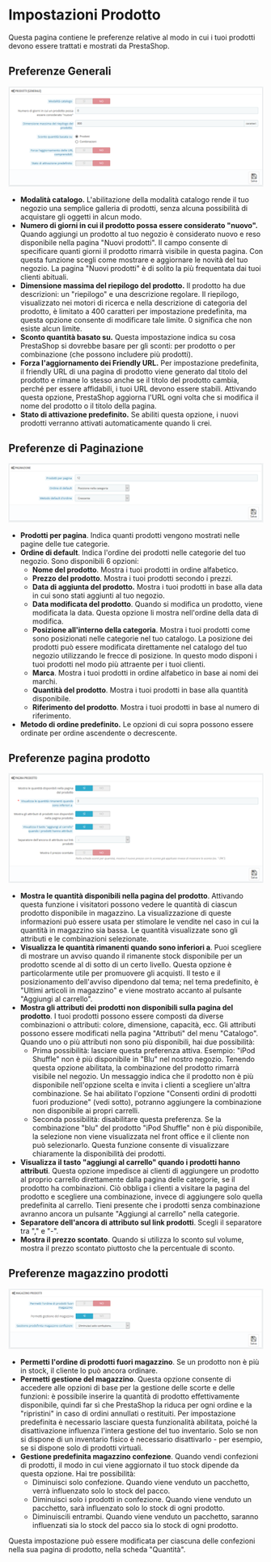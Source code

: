 # Impostazioni Prodotto

Questa pagina contiene le preferenze relative al modo in cui i tuoi prodotti devono essere trattati e mostrati da PrestaShop.

## Preferenze Generali <a id="ImpostazioniProdotto-PreferenzeGenerali"></a>

![](../../../.gitbook/assets/54267402.png)

* **Modalità catalogo.** L'abilitazione della modalità catalogo rende il tuo negozio una semplice galleria di prodotti, senza alcuna possibilità di acquistare gli oggetti in alcun modo.
* **Numero di giorni in cui il prodotto possa essere considerato "nuovo".** Quando aggiungi un prodotto al tuo negozio è considerato nuovo e reso disponibile nella pagina "Nuovi prodotti". Il campo consente di specificare quanti giorni il prodotto rimarrà visibile in questa pagina. Con questa funzione scegli come mostrare e aggiornare le novità del tuo negozio. La pagina "Nuovi prodotti" è di solito la più frequentata dai tuoi clienti abituali.
* **Dimensione massima del riepilogo del prodotto.** Il prodotto ha due descrizioni: un "riepilogo" e una descrizione regolare. Il riepilogo, visualizzato nei motori di ricerca e nella descrizione di categoria del prodotto, è limitato a 400 caratteri per impostazione predefinita, ma questa opzione consente di modificare tale limite. 0 significa che non esiste alcun limite.
* **Sconto quantità basato su.** Questa impostazione indica su cosa PrestaShop si dovrebbe basare per gli sconti: per prodotto o per combinazione \(che possono includere più prodotti\).
* **Forza l'aggiornamento dei Friendly URL.** Per impostazione predefinita, il friendly URL di una pagina di prodotto viene generato dal titolo del prodotto e rimane lo stesso anche se il titolo del prodotto cambia, perché per essere affidabili, i tuoi URL devono essere stabili. Attivando questa opzione, PrestaShop aggiorna l'URL ogni volta che si modifica il nome del prodotto o il titolo della pagina.
* **Stato di attivazione predefinito.** Se abiliti questa opzione, i nuovi prodotti verranno attivati automaticamente quando li crei.

## Preferenze di Paginazione <a id="ImpostazioniProdotto-PreferenzediPaginazione"></a>

![](../../../.gitbook/assets/54267403.png)

* **Prodotti per pagina**. Indica quanti prodotti vengono mostrati nelle pagine delle tue categorie.
* **Ordine di default**. Indica l'ordine dei prodotti nelle categorie del tuo negozio. Sono disponibili 6 opzioni:
  * **Nome del prodotto**. Mostra i tuoi prodotti in ordine alfabetico.
  * **Prezzo del prodotto**. Mostra i tuoi prodotti secondo i prezzi.
  * **Data di aggiunta del prodotto.** Mostra i tuoi prodotti in base alla data in cui sono stati aggiunti al tuo negozio.
  * **Data modificata del prodotto**. Quando si modifica un prodotto, viene modificata la data. Questa opzione li mostra nell'ordine della data di modifica.
  * **Posizione all'interno della categoria**. Mostra i tuoi prodotti come sono posizionati nelle categorie nel tuo catalogo. La posizione dei prodotti può essere modificata direttamente nel catalogo del tuo negozio utilizzando le frecce di posizione. In questo modo disponi i tuoi prodotti nel modo più attraente per i tuoi clienti.
  * **Marca**. Mostra i tuoi prodotti in ordine alfabetico in base ai nomi dei marchi.
  * **Quantità del prodotto**. Mostra i tuoi prodotti in base alla quantità disponibile.
  * **Riferimento del prodotto**. Mostra i tuoi prodotti in base al numero di riferimento.
* **Metodo di ordine predefinito.** Le opzioni di cui sopra possono essere ordinate per ordine ascendente o decrescente.

## Preferenze pagina prodotto <a id="ImpostazioniProdotto-Preferenzepaginaprodotto"></a>

![](../../../.gitbook/assets/54267404.png)

* **Mostra le quantità disponibili nella pagina del prodotto**. Attivando questa funzione i visitatori possono vedere le quantità di ciascun prodotto disponibile in magazzino. La visualizzazione di queste informazioni può essere usata per stimolare le vendite nel caso in cui la quantità in magazzino sia bassa. Le quantità visualizzate sono gli attributi e le combinazioni selezionate.
* **Visualizza le quantità rimanenti quando sono inferiori a**. Puoi scegliere di mostrare un avviso quando il rimanente stock disponibile per un prodotto scende al di sotto di un certo livello. Questa opzione è particolarmente utile per promuovere gli acquisti. Il testo e il posizionamento dell'avviso dipendono dal tema; nel tema predefinito, è "Ultimi articoli in magazzino" e viene mostrato accanto al pulsante "Aggiungi al carrello".
* **Mostra gli attributi dei prodotti non disponibili sulla pagina del prodotto**. I tuoi prodotti possono essere composti da diverse combinazioni o attributi: colore, dimensione, capacità, ecc. Gli attributi possono essere modificati nella pagina "Attributi" del menu "Catalogo". Quando uno o più attributi non sono più disponibili, hai due possibilità:
  * Prima possibilità: lasciare questa preferenza attiva. Esempio: "iPod Shuffle" non è più disponibile in "Blu" nel nostro negozio. Tenendo questa opzione abilitata, la combinazione del prodotto rimarrà visibile nel negozio. Un messaggio indica che il prodotto non è più disponibile nell'opzione scelta e invita i clienti a scegliere un'altra combinazione. Se hai abilitato l'opzione "Consenti ordini di prodotti fuori produzione" \(vedi sotto\), potranno aggiungere la combinazione non disponibile ai propri carrelli.
  * Seconda possibilità: disabilitare questa preferenza. Se la combinazione "blu" del prodotto "iPod Shuffle" non è più disponibile, la selezione non viene visualizzata nel front office e il cliente non può selezionarlo. Questa funzione consente di visualizzare chiaramente la disponibilità dei prodotti.
* **Visualizza il tasto "aggiungi al carrello" quando i prodotti hanno attributi**. Questa opzione impedisce ai clienti di aggiungere un prodotto al proprio carrello direttamente dalla pagina delle categorie, se il prodotto ha combinazioni. Ciò obbliga i clienti a visitare la pagina del prodotto e scegliere una combinazione, invece di aggiungere solo quella predefinita al carrello. Tieni presente che i prodotti senza combinazione avranno ancora un pulsante "Aggiungi al carrello" nella categorie.
* **Separatore dell'ancora di attributo sul link prodotti**. Scegli il separatore tra "," e "-".
* **Mostra il prezzo scontato**. Quando si utilizza lo sconto sul volume, mostra il prezzo scontato piuttosto che la percentuale di sconto.

## Preferenze magazzino prodotti <a id="ImpostazioniProdotto-Preferenzemagazzinoprodotti"></a>

![](../../../.gitbook/assets/54267405.png)

* **Permetti l'ordine di prodotti fuori magazzino**. Se un prodotto non è più in stock, il cliente lo può ancora ordinare.
* **Permetti gestione del magazzino**. Questa opzione consente di accedere alle opzioni di base per la gestione delle scorte e delle funzioni: è possibile inserire la quantità di prodotto effettivamente disponibile, quindi far sì che PrestaShop la riduca per ogni ordine e la "ripristini" in caso di ordini annullati o restituiti. Per impostazione predefinita è necessario lasciare questa funzionalità abilitata, poiché la disattivazione influenza l'intera gestione del tuo inventario. Solo se non si dispone di un inventario fisico è necessario disattivarlo - per esempio, se si dispone solo di prodotti virtuali.
* **Gestione predefinita magazzino confezione**. Quando vendi confezioni di prodotti, il modo in cui viene aggiornato il tuo stock dipende da questa opzione. Hai tre possibilità:
  * Diminuisci solo confezione. Quando viene venduto un pacchetto, verrà influenzato solo lo stock del pacco.
  * Diminuisci solo i prodotti in confezione. Quando viene venduto un pacchetto, sarà influenzato solo lo stock di ogni prodotto.
  * Diminuiscili entrambi. Quando viene venduto un pacchetto, saranno influenzati sia lo stock del pacco sia lo stock di ogni prodotto.

Questa impostazione può essere modificata per ciascuna delle confezioni nella sua pagina di prodotto, nella scheda "Quantità".

